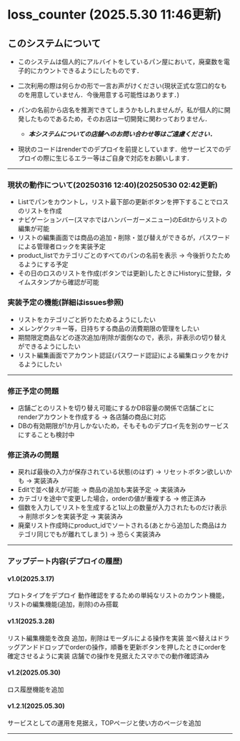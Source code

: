 # loss_counter (2025.5.30 11:46更新)

## このシステムについて
- このシステムは個人的にアルバイトをしているパン屋において，廃棄数を電子的にカウントできるようにしたものです．
- 二次利用の際は何らかの形で一言お声がけください(現状正式な窓口的なものを用意していません．今後用意する可能性はあります．)
- パンの名前から店名を推測できてしまうかもしれませんが，私が個人的に開発したものであるため，そのお店は一切開発に関わっておりません．
  - ***本システムについての店舗へのお問い合わせ等はご遠慮ください．***

- 現状のコードはrenderでのデプロイを前提としています．他サービスでのデプロイの際に生じるエラー等はご自身で対応をお願いします．

***

### 現状の動作について(20250316 12:40)(20250530 02:42更新)
- Listでパンをカウントし，リスト最下部の更新ボタンを押下することでロスのリストを作成
- ナビゲーションバー(スマホではハンバーガーメニュー)のEditからリストの編集が可能
- リストの編集画面では商品の追加・削除・並び替えができるが，パスワードによる管理者ロックを実装予定
- product_listでカテゴリごとのすべてのパンの名前を表示 → 今後折りたためるようにする予定
- その日のロスのリストを作成(ボタンでは更新)したときにHistoryに登録，タイムスタンプから確認が可能

### 実装予定の機能(詳細はissues参照)
- リストをカテゴリごと折りたためるようにしたい
- メレンゲクッキー等，日持ちする商品の消費期限の管理をしたい
- 期間限定商品などの逐次追加/削除が面倒なので，表示，非表示の切り替えができるようにしたい
- リスト編集画面でアカウント認証(パスワード認証)による編集ロックをかけるようにしたい

***

### 修正予定の問題
- 店舗ごとのリストを切り替え可能にするかDB容量の関係で店舗ごとにrenderアカウントを作成する → 各店舗の商品に対応
 - DBの有効期限が1か月しかないため，そもそものデプロイ先を別のサービスにすることも検討中
 
### 修正済みの問題
- 戻れば最後の入力が保存されている状態(のはず) → リセットボタン欲しいかも → 実装済み
- Editで並べ替えが可能 → 商品の追加も実装予定 → 実装済み
- カテゴリを途中で変更した場合，orderの値が重複する → 修正済み
- 個数を入力してリストを生成すると1以上の数量が入力されたものだけ表示 → 削除ボタンを実装予定 → 実装済み
- 廃棄リスト作成時にproduct_idでソートされる(あとから追加した商品はカテゴリ同じでもが離れてしまう) → 恐らく実装済み

***

### アップデート内容(デプロイの履歴)
#### v1.0(2025.3.17)
プロトタイプをデプロイ
動作確認をするための単純なリストのカウント機能，リストの編集機能(追加，削除)のみ搭載

#### v1.1(2025.3.28)
リスト編集機能を改良
追加，削除はモーダルによる操作を実装
並べ替えはドラッグアンドドロップでorderの操作，順番を更新ボタンを押したときにorderを確定させるように実装
店舗での操作を見据えたスマホでの動作確認済み

#### v1.2(2025.05.30)
ロス履歴機能を追加

#### v1.2.1(2025.05.30)
サービスとしての運用を見据え，TOPページと使い方のページを追加


***
<!---
### リンク
- Site
  - https://django-render-szh6.onrender.com/
- Render Dashboard
  - https://dashboard.render.com/web/srv-cvba4iofnakc73dit72g
   - (RenderのDB有効期限が切れた場合は`environment`->`database URL`を新しいinternal URLに変えるだけでOK)
--->
